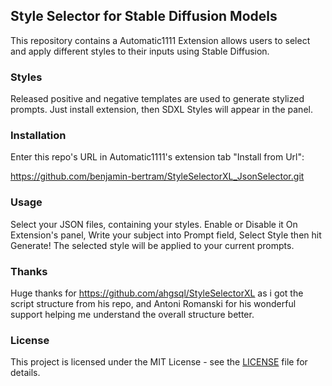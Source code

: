 ## Style Selector for Stable Diffusion Models

This repository contains a Automatic1111 Extension allows users to select and apply different styles to their inputs using Stable Diffusion.

### Styles

Released positive and negative templates are used to generate stylized prompts. Just install extension, then SDXL Styles will appear in the panel.

### Installation

Enter this repo's URL in Automatic1111's extension tab "Install from Url":

https://github.com/benjamin-bertram/StyleSelectorXL_JsonSelector.git

### Usage

Select your JSON files, containing your styles.
Enable or Disable it On Extension's panel, Write your subject into Prompt field,
Select Style then hit Generate!
The selected style will be applied to your current prompts.

### Thanks

Huge thanks for https://github.com/ahgsql/StyleSelectorXL as i got the script structure from his repo, and Antoni Romanski for his wonderful support helping me understand the overall structure better.

### License

This project is licensed under the MIT License - see the [LICENSE](LICENSE) file for details.
